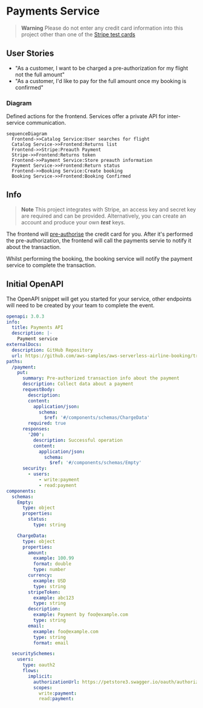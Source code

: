# Payments Service

> **Warning**
> Please do not enter any credit card information into this project other than one of the [Stripe test cards](https://stripe.com/docs/testing#cards)

## User Stories
- "As a customer, I want to be charged a pre-authorization for my flight not the full amount"
- "As a customer, I'd like to pay for the full amount once my booking is confirmed"

### Diagram
Defined actions for the frontend. Services offer a private API for inter-service communication.
```mermaid
sequenceDiagram
  Frontend->>Catalog Service:User searches for flight
  Catalog Service->>Frontend:Returns list
  Frontend->>Stripe:Preauth Payment
  Stripe->>Frontend:Returns token
  Frontend->>Payment Service:Store preauth information
  Payment Service->>Frontend:Return status
  Frontend->>Booking Service:Create booking
  Booking Service->>Frontend:Booking Confirmed
```

## Info

> **Note**
> This project integrates with Stripe, an access key and secret key are required and can be provided. Alternatively, you can create an account  and produce your own _**test**_ keys.

The frontend will [pre-authorise](https://stripe.com/docs/payments/place-a-hold-on-a-payment-method) the credit card for you. After it's performed the pre-authorization, the frontend will call the payments servie to notify it about the transaction.

Whilst performing the booking, the booking service will notify the payment service to complete the transaction.

## Initial OpenAPI
The OpenAPI snippet will get you started for your service, other endpoints will need to be created by your team to complete the event.

```yaml
openapi: 3.0.3
info:
  title: Payments API
  description: |-
    Payment service
externalDocs:
  description: GitHub Repository
  url: https://github.com/aws-samples/aws-serverless-airline-booking/tree/workshop
paths:
  /payment:
    put:
      summary: Pre-authorized transaction info about the payment
      description: Collect data about a payment
      requestBody:
        description:
        content:
          application/json:
            schema:
              $ref: '#/components/schemas/ChargeData'
        required: true
      responses:
        '200':
          description: Successful operation
          content:
            application/json:
              schema:
                $ref: '#/components/schemas/Empty'
      security:
        - users:
            - write:payment
            - read:payment
components:
  schemas:
    Empty:
      type: object
      properties:
        status:
          type: string

    ChargeData:
      type: object
      properties:
        amount:
          example: 100.99
          format: double
          type: number
        currency:
          example: USD
          type: string
        stripeToken:
          example: abc123
          type: string
        description:
          example: Payment by foo@example.com
          type: string
        email:
          example: foo@example.com
          type: string
          format: email

  securitySchemes:
    users:
      type: oauth2
      flows:
        implicit:
          authorizationUrl: https://petstore3.swagger.io/oauth/authorize
          scopes:
            write:payment:
            read:payment:

```

